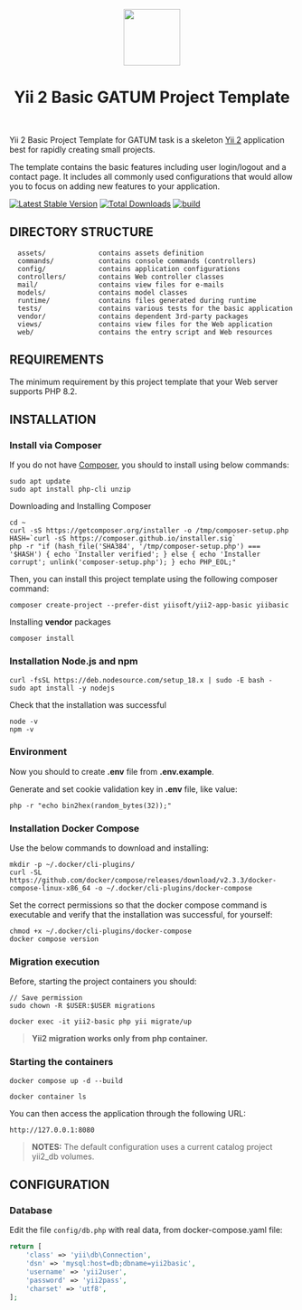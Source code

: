 <p align="center">
    <a href="https://github.com/yiisoft" target="_blank">
        <img src="https://avatars0.githubusercontent.com/u/993323" height="100px">
    </a>
    <h1 align="center">Yii 2 Basic GATUM Project Template</h1>
    <br>
</p>

Yii 2 Basic Project Template for GATUM task is a skeleton [Yii 2](https://www.yiiframework.com/) application best for
rapidly creating small projects.

The template contains the basic features including user login/logout and a contact page.
It includes all commonly used configurations that would allow you to focus on adding new
features to your application.

[![Latest Stable Version](https://img.shields.io/packagist/v/yiisoft/yii2-app-basic.svg)](https://packagist.org/packages/yiisoft/yii2-app-basic)
[![Total Downloads](https://img.shields.io/packagist/dt/yiisoft/yii2-app-basic.svg)](https://packagist.org/packages/yiisoft/yii2-app-basic)
[![build](https://github.com/yiisoft/yii2-app-basic/workflows/build/badge.svg)](https://github.com/yiisoft/yii2-app-basic/actions?query=workflow%3Abuild)

DIRECTORY STRUCTURE
-------------------

      assets/             contains assets definition
      commands/           contains console commands (controllers)
      config/             contains application configurations
      controllers/        contains Web controller classes
      mail/               contains view files for e-mails
      models/             contains model classes
      runtime/            contains files generated during runtime
      tests/              contains various tests for the basic application
      vendor/             contains dependent 3rd-party packages
      views/              contains view files for the Web application
      web/                contains the entry script and Web resources



REQUIREMENTS
------------

The minimum requirement by this project template that your Web server supports PHP 8.2.


INSTALLATION 
------------

### Install via Composer 

If you do not have [Composer](https://getcomposer.org/), you should to install using below commands:

~~~
sudo apt update
sudo apt install php-cli unzip
~~~

Downloading and Installing Composer

~~~
cd ~
curl -sS https://getcomposer.org/installer -o /tmp/composer-setup.php
HASH=`curl -sS https://composer.github.io/installer.sig`
php -r "if (hash_file('SHA384', '/tmp/composer-setup.php') === '$HASH') { echo 'Installer verified'; } else { echo 'Installer corrupt'; unlink('composer-setup.php'); } echo PHP_EOL;"
~~~

Then, you can install this project template using the following composer command:

~~~
composer create-project --prefer-dist yiisoft/yii2-app-basic yiibasic
~~~

Installing **vendor** packages

~~~
composer install
~~~

### Installation Node.js and npm

~~~
curl -fsSL https://deb.nodesource.com/setup_18.x | sudo -E bash -
sudo apt install -y nodejs
~~~

Check that the installation was successful
~~~
node -v
npm -v
~~~

### Environment

Now you should to create **.env** file from **.env.example**.

Generate and set cookie validation key in **.env** file, like value:

~~~
php -r "echo bin2hex(random_bytes(32));"
~~~

### Installation Docker Compose

Use the below commands to download and installing:
~~~
mkdir -p ~/.docker/cli-plugins/
curl -SL https://github.com/docker/compose/releases/download/v2.3.3/docker-compose-linux-x86_64 -o ~/.docker/cli-plugins/docker-compose
~~~

Set the correct permissions so that the docker compose command is executable and verify that the installation was 
successful, for yourself:

~~~
chmod +x ~/.docker/cli-plugins/docker-compose
docker compose version
~~~

### Migration execution

Before, starting the project containers you should:

~~~
// Save permission
sudo chown -R $USER:$USER migrations
~~~
~~~
docker exec -it yii2-basic php yii migrate/up
~~~

> **Yii2 migration works only from php container.**
>

### Starting the containers

~~~
docker compose up -d --build
~~~
~~~
docker container ls
~~~

You can then access the application through the following URL:

~~~
http://127.0.0.1:8080
~~~
> **NOTES:**
> The default configuration uses a current catalog project yii2_db volumes.



CONFIGURATION
-------------

### Database

Edit the file `config/db.php` with real data, from docker-compose.yaml file:

```php
return [
    'class' => 'yii\db\Connection',
    'dsn' => 'mysql:host=db;dbname=yii2basic',
    'username' => 'yii2user',
    'password' => 'yii2pass',
    'charset' => 'utf8',
];
```
